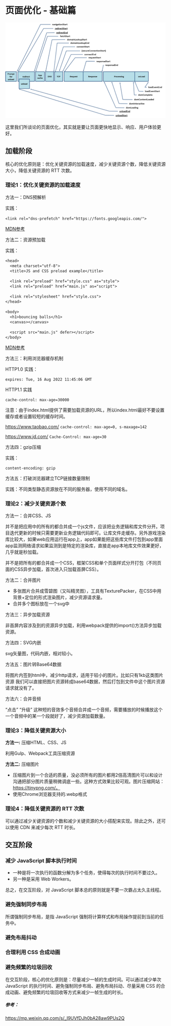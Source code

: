 # 页面优化 - 基础篇

![](./timing-overview.png)

这里我们所谈论的页面优化，其实就是要让页面更快地显示、响应、用户体验更好。

## 加载阶段

核心的优化原则是：优化关键资源的加载速度，减少关键资源个数，降低关键资源大小，降低关键资源的 RTT 次数。

### 理论1：优化关键资源的加载速度
方法一：DNS预解析

实践：

`<link rel="dns-prefetch" href="https://fonts.googleapis.com/">`

[MDN参考](https://developer.mozilla.org/zh-CN/docs/Web/Performance/dns-prefetch)

方法二：资源预加载

实践：

```
<head>
  <meta charset="utf-8">
  <title>JS and CSS preload example</title>

  <link rel="preload" href="style.css" as="style">
  <link rel="preload" href="main.js" as="script">

  <link rel="stylesheet" href="style.css">
</head>

<body>
  <h1>bouncing balls</h1>
  <canvas></canvas>

  <script src="main.js" defer></script>
</body>
```

[MDN参考](https://developer.mozilla.org/en-US/docs/Web/HTML/Link_types/preload)

方法三：利用浏览器缓存机制

HTTP1.0 实践：

```
expires: Tue, 16 Aug 2022 11:45:06 GMT
```

HTTP1.1 实践

```
cache-control: max-age=30000
```

注意：由于index.html提供了需要加载资源的URL，所以index.html最好不要设置缓存或者设置较短的缓存时间。

https://www.taobao.com/ `cache-control: max-age=0, s-maxage=142`

https://www.jd.com/ `Cache-Control: max-age=30`


方法四：gzip压缩

实践：

```
content-encoding: gzip
```

方法五：打破浏览器建立TCP链接数量限制

实践：不同类型静态资源放在不同的服务器，使用不同的域名。

### 理论2：减少关键资源个数

方法一：合并CSS、JS

并不是把应用中的所有的都合并成一个js文件，应该把业务逻辑和库文件分开。项目迭代更新的时候只需要更新业务逻辑代码即可。让库文件走缓存。另外游戏渲染库比较大，如果web应用运行在app上，app如果能把这些库文件打包到app里面 app监测网络请求如果监测到是特定的渲染库，直接走app本地库文件效果更好，几乎就是秒加载。

并不是把所有的都合并成一个CSS，框架CSS和单个页面样式分开打包（不同页面的CSS异步加载，首次进入只加载首屏CSS）。

方法二：合并图片

* 多张图片合并成雪碧图（又叫精灵图），工具有TexturePacker，在CSS中用背景+定位的形式渲染图片，减少资源请求量。
* 合并多个图标放在一个svg中

方法三：异步加载资源

非首屏内容涉及到的资源异步加载，利用webpack提供的import()方法异步加载资源。

方法四：SVG内嵌

svg矢量图，代码内嵌，相对较小。

方法五：图片转Base64数据

将图片内签到html中，减少http请求，适用于较小的图片。比如只有1kb这类图片资源 我们可以直接把图片资源转成base64数据，然后打包到文件中这个图片资源请求就没有了。

方法六：合并音频

“点击” “升级” 这种短的音效多个音频合并成一个音频，需要播放的时候播放这个一个音频中的某一个段就好了，减少资源加载数量。

### 理论3：降低关键资源大小

**方法一:** 压缩HTML、CSS、JS

利用Gulp、Webpack工具压缩资源

**方法二:** 压缩图片

* 压缩图片到一个合适的质量，没必须所有的图片都用2倍高清图片可以和设计沟通把部分图片质量稍微调底一些。这种方式效果比较可观。图片压缩网站：https://tinypng.com/。
* 使用Chrome浏览器支持的.webp格式

### 理论4：降低关键资源的 RTT 次数

可以通过减少关键资源的个数和减少关键资源的大小搭配来实现。除此之外，还可以使用 CDN 来减少每次 RTT 时长。

## 交互阶段

### 减少 JavaScript 脚本执行时间

* 一种是将一次执行的函数分解为多个任务，使得每次的执行时间不要过久。
* 另一种是采用 Web Workers。

总之，在交互阶段，对 JavaScript 脚本总的原则就是不要一次霸占太久主线程。

### 避免强制同步布局

所谓强制同步布局，是指 JavaScript 强制将计算样式和布局操作提前到当前的任务中。

### 避免布局抖动

### 合理利用 CSS 合成动画

### 避免频繁的垃圾回收

在交互阶段，核心的优化原则是：尽量减少一帧的生成时间。可以通过减少单次 JavaScript 的执行时间、避免强制同步布局、避免布局抖动、尽量采用 CSS 的合成动画、避免频繁的垃圾回收等方式来减少一帧生成的时长。

##### 参考：

https://mp.weixin.qq.com/s/_I9UVfDJh0bA28aw9PUs2Q